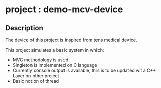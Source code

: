# project : demo-mcv-device

## Description

The device of this project is inspired from tens medical device.

This project simulates a basic system in which:

- MVC methodology is used
- Singleton is implemented on C language
- Currently console output is available, this is to be updated wit a C++ Layer on other project
- Basic notion of thread
